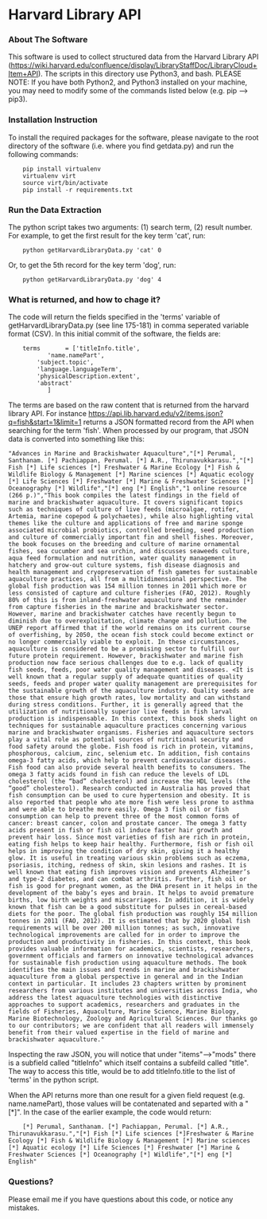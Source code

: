 # Harvard Library API

### About The Software
This software is used to collect structured data from the Harvard Library API (https://wiki.harvard.edu/confluence/display/LibraryStaffDoc/LibraryCloud+Item+API). The scripts in this directory use Python3, and bash. PLEASE NOTE: If you have both Python2, and Python3 installed on your machine, you may need to modify some of the commands listed below (e.g. pip --> pip3).

### Installation Instruction
To install the required packages for the software, please navigate to the root directory of the software (i.e. where you find getdata.py) and run the following commands:

        pip install virtualenv
        virtualenv virt
        source virt/bin/activate
        pip install -r requirements.txt

### Run the Data Extraction
The python script takes two arguments: (1) search term, (2) result number. For example, to get the first result for the key term 'cat', run:
        
        python getHarvardLibraryData.py 'cat' 0

Or, to get the 5th record for the key term 'dog', run:
        
        python getHarvardLibraryData.py 'dog' 4


### What is returned, and how to chage it?
The code will return the fields specified in the 'terms' variable of getHarvardLibraryData.py (see line 175-181) in comma seperated variable format (CSV). In this initial commit of the software, the fields are: 

        terms       = ['titleInfo.title',
		       'name.namePart', 
			'subject.topic',
			'language.languageTerm',
			'physicalDescription.extent', 
			'abstract'
		       ]

The terms are based on the raw content that is returned from the harvard library API. For instance https://api.lib.harvard.edu/v2/items.json?q=fish&start=1&limit=1 returns a JSON formatted record from the API when searching for the term 'fish'. When processed by our program, that JSON data is converted into something like this:

	"Advances in Marine and Brackishwater Aquaculture","[*] Perumal, Santhanam. [*] Pachiappan, Perumal. [*] A.R., Thirunavukkarasu.","[*] Fish [*] Life sciences [*] Freshwater & Marine Ecology [*] Fish & Wildlife Biology & Management [*] Marine sciences [*] Aquatic ecology [*] Life Sciences [*] Freshwater [*] Marine & Freshwater Sciences [*] Oceanography [*] Wildlife","[*] eng [*] English","1 online resource (266 p.)","This book compiles the latest findings in the field of marine and brackishwater aquaculture. It covers significant topics such as techniques of culture of live feeds (microalgae, rotifer, Artemia, marine copepod & polychaetes), while also highlighting vital themes like the culture and applications of free and marine sponge associated microbial probiotics, controlled breeding, seed production and culture of commercially important fin and shell fishes. Moreover, the book focuses on the breeding and culture of marine ornamental fishes, sea cucumber and sea urchin, and discusses seaweeds culture, aqua feed formulation and nutrition, water quality management in hatchery and grow-out culture systems, fish disease diagnosis and health management and cryopreservation of fish gametes for sustainable aquaculture practices, all from a multidimensional perspective. The global fish production was 154 million tonnes in 2011 which more or less consisted of capture and culture fisheries (FAO, 2012). Roughly 80% of this is from inland-freshwater aquaculture and the remainder from capture fisheries in the marine and brackishwater sector. However, marine and brackishwater catches have recently begun to diminish due to overexploitation, climate change and pollution. The UNEP report affirmed that if the world remains on its current course of overfishing, by 2050, the ocean fish stock could become extinct or no longer commercially viable to exploit. In these circumstances, aquaculture is considered to be a promising sector to fulfill our future protein requirement. However, brackishwater and marine fish production now face serious challenges due to e.g. lack of quality fish seeds, feeds, poor water quality management and diseases. <It is well known that a regular supply of adequate quantities of quality seeds, feeds and proper water quality management are prerequisites for the sustainable growth of the aquaculture industry. Quality seeds are those that ensure high growth rates, low mortality and can withstand during stress conditions. Further, it is generally agreed that the utilization of nutritionally superior live feeds in fish larval production is indispensable. In this context, this book sheds light on techniques for sustainable aquaculture practices concerning various marine and brackishwater organisms. Fisheries and aquaculture sectors play a vital role as potential sources of nutritional security and food safety around the globe. Fish food is rich in protein, vitamins, phosphorous, calcium, zinc, selenium etc. In addition, fish contains omega-3 fatty acids, which help to prevent cardiovascular diseases. Fish food can also provide several health benefits to consumers. The omega 3 fatty acids found in fish can reduce the levels of LDL cholesterol (the “bad” cholesterol) and increase the HDL levels (the “good” cholesterol). Research conducted in Australia has proved that fish consumption can be used to cure hypertension and obesity. It is also reported that people who ate more fish were less prone to asthma and were able to breathe more easily. Omega 3 fish oil or fish consumption can help to prevent three of the most common forms of cancer: breast cancer, colon and prostate cancer. The omega 3 fatty acids present in fish or fish oil induce faster hair growth and prevent hair loss. Since most varieties of fish are rich in protein, eating fish helps to keep hair healthy. Furthermore, fish or fish oil helps in improving the condition of dry skin, giving it a healthy glow. It is useful in treating various skin problems such as eczema, psoriasis, itching, redness of skin, skin lesions and rashes. It is well known that eating fish improves vision and prevents Alzheimer’s and type-2 diabetes, and can combat arthritis. Further, fish oil or fish is good for pregnant women, as the DHA present in it helps in the development of the baby’s eyes and brain. It helps to avoid premature births, low birth weights and miscarriages. In addition, it is widely known that fish can be a good substitute for pulses in cereal-based diets for the poor. The global fish production was roughly 154 million tonnes in 2011 (FAO, 2012). It is estimated that by 2020 global fish requirements will be over 200 million tonnes; as such, innovative technological improvements are called for in order to improve the production and productivity in fisheries. In this context, this book provides valuable information for academics, scientists, researchers, government officials and farmers on innovative technological advances for sustainable fish production using aquaculture methods. The book identifies the main issues and trends in marine and brackishwater aquaculture from a global perspective in general and in the Indian context in particular. It includes 23 chapters written by prominent researchers from various institutes and universities across India, who address the latest aquaculture technologies with distinctive approaches to support academics, researchers and graduates in the fields of Fisheries, Aquaculture, Marine Science, Marine Biology, Marine Biotechnology, Zoology and Agricultural Sciences. Our thanks go to our contributors; we are confident that all readers will immensely benefit from their valued expertise in the field of marine and brackishwater aquaculture."

Inspecting the raw JSON, you will notice that under "items"-->"mods" there is a subfield called "titleInfo" which itself contains a subfeild called "title". The way to access this title, would be to add titleInfo.title to the list of 'terms' in the python script.

When the API returns more than one result for a given field request (e.g. name.namePart), those values will be contatenated and separted with a "[\*]". In the case of the earlier example, the code would return:

        [*] Perumal, Santhanam. [*] Pachiappan, Perumal. [*] A.R., Thirunavukkarasu.","[*] Fish [*] Life sciences [*]Freshwater & Marine Ecology [*] Fish & Wildlife Biology & Management [*] Marine sciences [*] Aquatic ecology [*] Life Sciences [*] Freshwater [*] Marine & Freshwater Sciences [*] Oceanography [*] Wildlife","[*] eng [*] English"

### Questions?
Please email me if you have questions about this code, or notice any mistakes.



